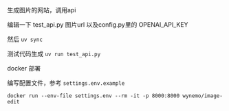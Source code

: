 生成图片的网站，调用api

编辑一下 test_api.py 图片url 以及config.py里的 OPENAI_API_KEY

然后 `uv sync`

测试代码生成 `uv run test_api.py`

docker 部署

编写配置文件，参考 `settings.env.example`

`docker run --env-file settings.env --rm -it -p 8000:8000 wynemo/image-edit`